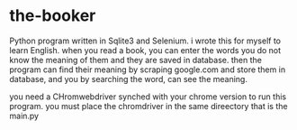# the-booker
Python program written in Sqlite3 and Selenium. i wrote this for myself to learn English. when you read a book, you can enter the words you do not know the meaning of them and they are saved in database. then the program can find their meaning by scraping google.com and store them in database, and you by searching the word, can see the meaning.

you need a CHromwebdriver synched with your chrome version to run this program. you  must place the chromdriver in the same direectory that is the main.py
